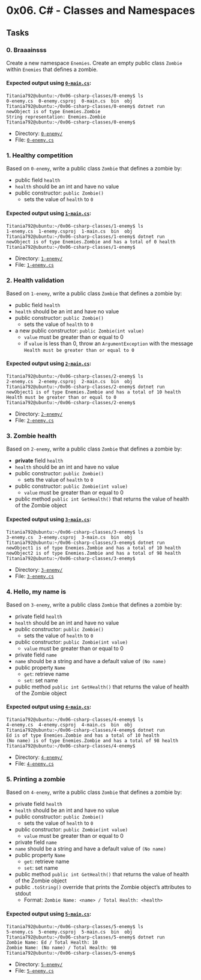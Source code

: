 # 0x06. C# - Classes and Namespaces
## Tasks

### 0. Braaainsss

Create a new namespace  `Enemies`. Create an empty public class  `Zombie`  within  `Enemies`  that defines a zombie.

#### Expected output using [`0-main.cs`](https://github.com/Titania792/holbertonschool-csharp/blob/main/0x06-csharp-classes/0-enemy/0-main.cs):

```
Titania792@ubuntu:~/0x06-csharp-classes/0-enemy$ ls
0-enemy.cs  0-enemy.csproj  0-main.cs  bin  obj
Titania792@ubuntu:~/0x06-csharp-classes/0-enemy$ dotnet run
newObject is of type Enemies.Zombie
String representation: Enemies.Zombie
Titania792@ubuntu:~/0x06-csharp-classes/0-enemy$ 

```

-   Directory:  [`0-enemy/`](https://github.com/Titania792/holbertonschool-csharp/tree/main/0x06-csharp-classes/0-enemy)
-   File:  [`0-enemy.cs`](https://github.com/Titania792/holbertonschool-csharp/blob/main/0x06-csharp-classes/0-enemy/0-enemy.cs)

### 1. Healthy competition

Based on  `0-enemy`, write a public class  `Zombie`  that defines a zombie by:

-   public field  `health`
-   `health`  should be an int and have no value
-   public constructor:  `public Zombie()`
    -   sets the value of  `health`  to  `0`

#### Expected output using [`1-main.cs`](https://github.com/Titania792/holbertonschool-csharp/blob/main/0x06-csharp-classes/1-enemy/1-main.cs):
```
Titania792@ubuntu:~/0x06-csharp-classes/1-enemy$ ls
1-enemy.cs  1-enemy.csproj  1-main.cs  bin  obj
Titania792@ubuntu:~/0x06-csharp-classes/1-enemy$ dotnet run
newObject is of type Enemies.Zombie and has a total of 0 health
Titania792@ubuntu:~/0x06-csharp-classes/1-enemy$ 

```

-   Directory:  [`1-enemy/`](https://github.com/Titania792/holbertonschool-csharp/tree/main/0x06-csharp-classes/1-enemy)
-   File:  [`1-enemy.cs`](https://github.com/Titania792/holbertonschool-csharp/blob/main/0x06-csharp-classes/1-enemy/1-enemy.cs)

### 2. Health validation

Based on  `1-enemy`, write a public class  `Zombie`  that defines a zombie by:

-   public field  `health`
-   `health`  should be an int and have no value
-   public constructor:  `public Zombie()`
    -   sets the value of  `health`  to  `0`
-   a new public constructor:  `public Zombie(int value)`
    -   `value`  must be greater than or equal to 0
    -   if  `value`  is less than 0, throw an  `ArgumentException`  with the message  `Health must be greater than or equal to 0`

#### Expected output using [`2-main.cs`](https://github.com/Titania792/holbertonschool-csharp/blob/main/0x06-csharp-classes/2-enemy/2-main.cs):

```
Titania792@ubuntu:~/0x06-csharp-classes/2-enemy$ ls
2-enemy.cs  2-enemy.csproj  2-main.cs  bin  obj
Titania792@ubuntu:~/0x06-csharp-classes/2-enemy$ dotnet run
newObject1 is of type Enemies.Zombie and has a total of 10 health
Health must be greater than or equal to 0
Titania792@ubuntu:~/0x06-csharp-classes/2-enemy$ 

```

-   Directory:  [`2-enemy/`](https://github.com/Titania792/holbertonschool-csharp/tree/main/0x06-csharp-classes/2-enemy)
-   File:  [`2-enemy.cs`](https://github.com/Titania792/holbertonschool-csharp/blob/main/0x06-csharp-classes/2-enemy/2-enemy.cs)

### 3. Zombie health

Based on  `2-enemy`, write a public class  `Zombie`  that defines a zombie by:

-   **private**  field  `health`
-   `health`  should be an int and have no value
-   public constructor:  `public Zombie()`
    -   sets the value of  `health`  to  `0`
-   public constructor:  `public Zombie(int value)`
    -   `value`  must be greater than or equal to 0
-   public method  `public int GetHealth()`  that returns the value of health of the Zombie object

#### Expected output using [`3-main.cs`](https://github.com/Titania792/holbertonschool-csharp/blob/main/0x06-csharp-classes/3-enemy/3-main.cs):

```
Titania792@ubuntu:~/0x06-csharp-classes/3-enemy$ ls
3-enemy.cs  3-enemy.csproj  3-main.cs  bin  obj
Titania792@ubuntu:~/0x06-csharp-classes/3-enemy$ dotnet run
newObject1 is of type Enemies.Zombie and has a total of 10 health
newObject2 is of type Enemies.Zombie and has a total of 98 health
Titania792@ubuntu:~/0x06-csharp-classes/3-enemy$ 

```

-   Directory:  [`3-enemy/`](https://github.com/Titania792/holbertonschool-csharp/tree/main/0x06-csharp-classes/3-enemy)
-   File:  [`3-enemy.cs`](https://github.com/Titania792/holbertonschool-csharp/blob/main/0x06-csharp-classes/3-enemy/3-enemy.cs)


### 4. Hello, my name is

Based on  `3-enemy`, write a public class  `Zombie`  that defines a zombie by:

-   private field  `health`
-   `health`  should be an int and have no value
-   public constructor:  `public Zombie()`
    -   sets the value of  `health`  to  `0`
-   public constructor:  `public Zombie(int value)`
    -   `value`  must be greater than or equal to 0
-   private field  `name`
-   `name`  should be a string and have a default value of  `(No name)`
-   public property  `Name`
    -   `get`: retrieve name
    -   `set`: set name
-   public method  `public int GetHealth()`  that returns the value of health of the Zombie object

#### Expected output using [`4-main.cs`](https://github.com/Titania792/holbertonschool-csharp/blob/main/0x06-csharp-classes/4-enemy/4-main.cs):

```
Titania792@ubuntu:~/0x06-csharp-classes/4-enemy$ ls
4-enemy.cs  4-enemy.csproj  4-main.cs  bin  obj
Titania792@ubuntu:~/0x06-csharp-classes/4-enemy$ dotnet run
Ed is of type Enemies.Zombie and has a total of 10 health
(No name) is of type Enemies.Zombie and has a total of 98 health
Titania792@ubuntu:~/0x06-csharp-classes/4-enemy$ 

```

-   Directory:  [`4-enemy/`](https://github.com/Titania792/holbertonschool-csharp/tree/main/0x06-csharp-classes/4-enemy)
-   File:  [`4-enemy.cs`](https://github.com/Titania792/holbertonschool-csharp/blob/main/0x06-csharp-classes/4-enemy/4-enemy.cs)

### 5. Printing a zombie

Based on  `4-enemy`, write a public class  `Zombie`  that defines a zombie by:

-   private field  `health`
-   `health`  should be an int and have no value
-   public constructor:  `public Zombie()`
    -   sets the value of  `health`  to  `0`
-   public constructor:  `public Zombie(int value)`
    -   `value`  must be greater than or equal to 0
-   private field  `name`
-   `name`  should be a string and have a default value of  `(No name)`
-   public property  `Name`
    -   `get`: retrieve name
    -   `set`: set name
-   public method  `public int GetHealth()`  that returns the value of health of the Zombie object
-   public  `.toString()`  override that prints the Zombie object’s attributes to stdout
    -   Format:  `Zombie Name: <name> / Total Health: <health>`  

#### Expected output using [`5-main.cs`](https://github.com/Titania792/holbertonschool-csharp/blob/main/0x06-csharp-classes/5-enemy/5-main.cs):
```
Titania792@ubuntu:~/0x06-csharp-classes/5-enemy$ ls
5-enemy.cs  5-enemy.csproj  5-main.cs  bin  obj
Titania792@ubuntu:~/0x06-csharp-classes/5-enemy$ dotnet run
Zombie Name: Ed / Total Health: 10
Zombie Name: (No name) / Total Health: 98
Titania792@ubuntu:~/0x06-csharp-classes/5-enemy$ 

```

-   Directory:  [`5-enemy/`](https://github.com/Titania792/holbertonschool-csharp/tree/main/0x06-csharp-classes/5-enemy)
-   File:  [`5-enemy.cs`](https://github.com/Titania792/holbertonschool-csharp/blob/main/0x06-csharp-classes/5-enemy/5-enemy.cs)